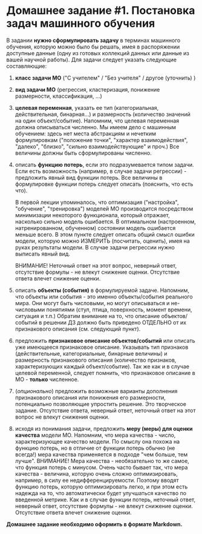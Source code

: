 # Домашнее задание #1. Постановка задач машинного обучения

 В задании **нужно сформулировать задачу** в терминах машинного обучения, которую можно было бы решать, имея в распоряжении доступные данные (одну из готовых коллекций данных или данные из вашей научной работы). Для задачи следует указать следующие составляющие:

1. **класс задачи МО** ("С учителем" / "Без учителя" / другое (уточнить) )

2. **вид задачи МО** (регрессия, кластеризация, понижение размерности, классификация, ...)

3. **целевая переменная**, указать ее тип (категориальная, действительная, бинарная...) и размерность (количество значений на один объект/событие). Напомним, что целевая переменная должна описываться численно. Мы имеем дело с машинным обучением: здесь нет места абстракциям и нечетким формулировкам ("положение точки", "характер взаимодействия", "далеко", "близко", "сильно взаимодействующие" и проч.) Все величины должны быть сформулированы численно.

4. описать **функцию потерь**, если это подразумевается типом задачи. Если есть возможность (например, в случае задачи регрессии) - предложить явный вид функции потерь. Все величины в формулировке функции потерь следует описать (пояснить, что есть что).

   В первой лекции упоминалось, что оптимизация ("настройка", "обучение", "тренировка")  моделей МО производится посредством минимизации некоторого функционала, который отражает, насколько сильно модель ошибается. В оптимальном (настроенном, натренированном, обученном) состоянии модель ошибается меньше всего. В этом пункте следует описать общий смысл ошибки модели, которую можно ИЗМЕРИТЬ (посчитать, оценить), имея на руках результаты модели. В случае задачи регрессии нужно выписать явный вид.

   ВНИМАНИЕ! Неточный ответ на этот вопрос, неверный ответ, отсутствие формулы - не влекут снижение оценки. Отсутствие ответа влечет снижение оценки.

5. описать **объекты (события)** в формулируемой задаче. Напомним, что объекты или события - это именно объекты/события реального мира. Они могут быть числовыми, но могут описываться и не-числовыми понятиями (стул, птица, поверхность, момент времени, ситуация и т.п.) Обратим внимание на то, что описание объектов/событий в решении ДЗ должно быть приведено ОТДЕЛЬНО от их признакового описания (см. следующий пункт).

6. предложить **признаковое описание объектов/событий** или описать уже имеющееся признаковое описание. Указывать тип признаков (действительные, категориальные, бинарные величины) и размерность признакового описания (количество признаков, характеризующих каждый объект/событие). Так же как и в случае целевой переменной, следует помнить, что признаковое описание в МО - **только** численное.

7. (*опционально*) предложить возможные варианты дополнения признакового описания  или понижения его размерности, потенциально позволяющие упростить решение. Это творческое задание. Отсутствие ответа, неверный ответ, неточный ответ на этот вопрос не влекут снижения оценки.

8. исходя из понимания задачи, предложить **меру (меры) для оценки качества** модели МО. Напомним, что мера качества - число, характеризующее качество модели. По смыслу она похожа на функцию потерь, но в отличие от функции потерь обычно (не всегда!) мера качества применяется в подходе "чем больше, тем лучше". ВНИМАНИЕ! Мера качества - необязательно то же самое, что функция потерь с минусом. Очень часто бывает так, что мера качества - величина, которую очень сложно оптимизировать, например, в силу ее недифференцируемости. Поэтому вводят функцию потерь, которую оптимизировать легко, и при этом есть надежда на то, что автоматически будет улучшаться качество по введенной метрике. Как и в случае функции потерь, неточный ответ, неверный ответ, отсутствие формулы - не влекут снижение оценки. Отсутствие ответа влечет снижение оценки.

**Домашнее задание необходимо оформить в формате Markdown.**
